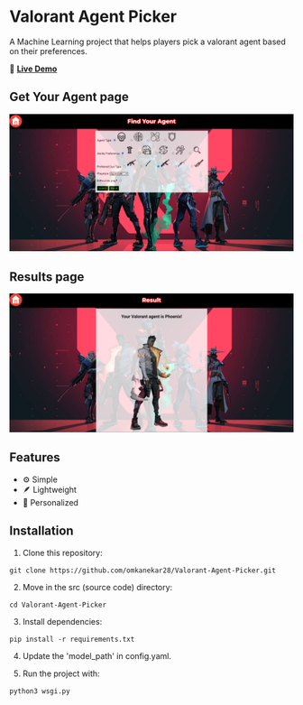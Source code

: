 # Valorant Agent Picker  
A Machine Learning project that helps players pick a valorant agent based on their preferences.

🚀 **[Live Demo](http://52.66.199.171:5000/)**

## Get Your Agent page
![Image not found!](https://github.com/omkanekar28/Valorant-Agent-Picker/raw/main/documentation/form_page.png "Screenshot of the Get Your Agent page.")

## Results page
![Image not found!](https://github.com/omkanekar28/Valorant-Agent-Picker/raw/main/documentation/results_page.png "Screenshot of the Results page.")

## Features  
- ⚙️ Simple  
- 🪶 Lightweight  
- 🎯 Personalized  

## Installation  
1. Clone this repository:
```  
git clone https://github.com/omkanekar28/Valorant-Agent-Picker.git
```

2. Move in the src (source code) directory:
```  
cd Valorant-Agent-Picker
```

3. Install dependencies:
```  
pip install -r requirements.txt
```

4. Update the 'model_path' in config.yaml.

5. Run the project with:
```  
python3 wsgi.py
```
